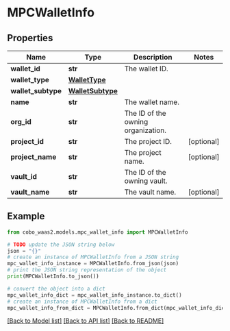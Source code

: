 # MPCWalletInfo


## Properties

Name | Type | Description | Notes
------------ | ------------- | ------------- | -------------
**wallet_id** | **str** | The wallet ID. | 
**wallet_type** | [**WalletType**](WalletType.md) |  | 
**wallet_subtype** | [**WalletSubtype**](WalletSubtype.md) |  | 
**name** | **str** | The wallet name. | 
**org_id** | **str** | The ID of the owning organization. | 
**project_id** | **str** | The project ID. | [optional] 
**project_name** | **str** | The project name. | [optional] 
**vault_id** | **str** | The ID of the owning vault. | 
**vault_name** | **str** | The vault name. | [optional] 

## Example

```python
from cobo_waas2.models.mpc_wallet_info import MPCWalletInfo

# TODO update the JSON string below
json = "{}"
# create an instance of MPCWalletInfo from a JSON string
mpc_wallet_info_instance = MPCWalletInfo.from_json(json)
# print the JSON string representation of the object
print(MPCWalletInfo.to_json())

# convert the object into a dict
mpc_wallet_info_dict = mpc_wallet_info_instance.to_dict()
# create an instance of MPCWalletInfo from a dict
mpc_wallet_info_from_dict = MPCWalletInfo.from_dict(mpc_wallet_info_dict)
```
[[Back to Model list]](../README.md#documentation-for-models) [[Back to API list]](../README.md#documentation-for-api-endpoints) [[Back to README]](../README.md)


